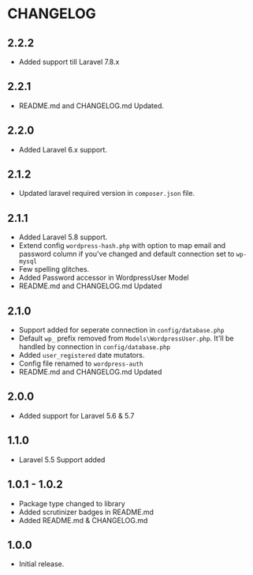 # CHANGELOG

## 2.2.2
 - Added support till Laravel 7.8.x

## 2.2.1
 - README.md and CHANGELOG.md Updated.

## 2.2.0
 - Added Laravel 6.x support.

## 2.1.2
 - Updated laravel required version in `composer.json` file.

## 2.1.1
 - Added Laravel 5.8 support.
 - Extend config `wordpress-hash.php` with option to map email and password column if you've changed and default connection set to `wp-mysql`
 - Few spelling glitches.
 - Added Password accessor in WordpressUser Model
 - README.md and CHANGELOG.md Updated

## 2.1.0
 - Support added for seperate connection in `config/database.php`
 - Default `wp_` prefix removed from `Models\WordpressUser.php`. It'll be handled by connection in `config/database.php`
 - Added `user_registered` date mutators.
 - Config file renamed to `wordpress-auth`
 - README.md and CHANGELOG.md Updated

## 2.0.0
 - Added support for Laravel 5.6 & 5.7

## 1.1.0
 - Laravel 5.5 Support added

## 1.0.1 - 1.0.2
 - Package type changed to library
 - Added scrutinizer badges in README.md
 - Added README.md & CHANGELOG.md

## 1.0.0
 - Initial release.
